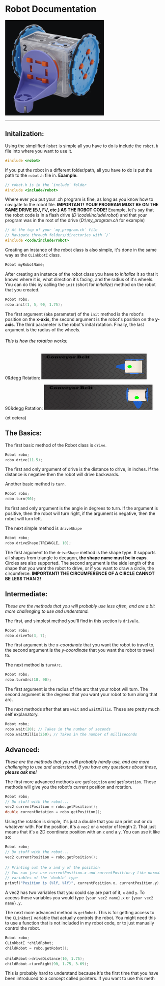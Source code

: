 # Robot Documentation
<img height="310" src="robot.png"></img>
___
## **Initalization:**
Using the simplified `Robot` is simple all you have to do is include the `robot.h` file into where you want to use it.
```cpp
#include <robot>
```
If you put the robot in a different folder/path, all you have to do is put the path to the `robot.h` file in.
**Example:**
```cpp
// robot.h is in the `include` folder
#include <include/robot>
```
Where ever you put your .ch program is fine, as long as you know how to navigate to the robot file. **IMPORTANT! YOUR PROGRAM MUST BE ON THE SAME DRIVE (E:/, F:/, etc.) AS THE ROBOT CODE!** Example, let's say that the robot code is in a flash drive (*D:\\code\\include\\robot*) and that your program was in the root of the drive (*D:\\my_program.ch* for example)
```cpp
// At the top of your `my_program.ch` file
// Navigate through folders/directories with `/`
#include <code/include/robot>
```

Creating an instance of the robot class is also simple, it's done in the same way as the `CLinkbotI` class.
```cpp
Robot myRobotName;
```
After creating an instance of the robot class you have to *initalize* it so that it knows where it is, what direction it's facing, and the radius of it's wheels. You can do this by calling the `init` (short for *initalize*) method on the robot that you created.
```cpp
Robot robo;
robo.init(1, 5, 90, 1.75);
```
The first argument (aka parameter) of the `init` method is the robot's position on the **x-axis**, the second argument is the robot's position on the **y-axis**. The third parameter is the robot's inital rotation. Finally, the last argument is the radius of the wheels.
###### This is how the rotation works:

0&degg Rotation:
![](zero_degrees.png)

90&degg Rotation:
![](ninety_degrees.png)

(et cetera)

## **The Basics:**
The first basic method of the Robot class is `drive`.
```cpp
Robot robo;
robo.drive(11.5);
```
The first and only argument of drive is the distance to drive, in inches. If the distance is negative then the robot will drive backwards.

Another basic method is `turn`.
```cpp
Robot robo;
robo.turn(90);
```
Its first and only argument is the angle in degrees to turn. If the argument is positive, then the robot will turn right, if the argument is negative, then the robot will turn left.

The next simple method is `driveShape`
```cpp
Robot robo;
robo.driveShape(TRIANGLE, 10);
```
The first argument to the `driveShape` method is the shape type. It supports all shapes from triangle to decagon, **the shape name must be in caps**. Circles are also supported. The second argument is the side length of the shape that you want the robot to drive, or if you want to draw a circle, the circumferce. **IMPORTANT! THE CIRCUMFERENCE OF A CIRCLE CANNOT BE LESS THAN 2!**

## **Intermediate:**
*These are the methods that you will probably use less often, and are a bit more challenging to use and understand.*

The first, and simplest method you'll find in this section is `driveTo`.
```cpp
Robot robo;
robo.driveTo(3, 7);
```
The first argument is the *x-coordinate* that you want the robot to travel to, the second argument is the *y-coordinate* that you want the robot to travel to.

The next method is `turnArc`.
```cpp
Robot robo;
robo.turnArc(10, 90);
```
The first argument is the radius of the arc that your robot will turn. The second argument is the degress that you want your robot to turn along that arc.

The next methods after that are `wait` and `waitMillis`. These are pretty much self explanatory.
```cpp
Robot robo;
robo.wait(20); // Takes in the number of seconds
robo.waitMillis(250); // Takes in the number of milliseconds
```
## **Advanced:**
*These are the methods that you will probably hardly use, and are more challenging to use and understand. If you have any questions about these, __please ask me!__*

The first more advanced methods are `getPosition` and `getRotation`. These methods will give you the robot's current position and rotation.
```cpp
Robot robo;
// Do stuff with the robot...
vec2 currentPosition = robo.getPosition();
double currentRotation = robo.getPosition();
```
Using the rotation is simple, it's just a double that you can print out or do whatever with. For the position, it's a `vec2` or a vector of length 2. That just means that it's a 2D coordinate position with an `x` and a `y`. You can use it like so:
```cpp
Robot robo;
// Do stuff with the robot...
vec2 currentPosition = robo.getPosition();

// Printing out the x and y of the position
// You can just use currentPosition.x and currentPosition.y like normal
// variables of the `double` type
printf("Position is (%lf, %lf)", currentPosition.x, currentPosition.y);
```
A vec2 has two variables that you could say are part of it, `x` and `y`. To access these variables you would type `{your vec2 name}.x` or `{your vec2 name}.y`.

The next more advanced method is `getRobot`. This is for getting access to the `CLinkbotI` variable that actually controls the robot. You might need this to use a function that is not included in my robot code, or to just manually control the robot.
```cpp
Robot robo;
CLinkbotI *childRobot;
childRobot = robo.getRobot();

childRobot->driveDistance(10, 1.75);
childRobot->turnRight(90, 1.75, 3.69);
```
This is probably hard to understand because it's the first time that you have been introduced to a concept called pointers. If you want to use this meth
